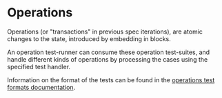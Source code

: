 # Operations

Operations (or "transactions" in previous spec iterations),
 are atomic changes to the state, introduced by embedding in blocks.

An operation test-runner can consume these operation test-suites,
 and handle different kinds of operations by processing the cases using the specified test handler.

Information on the format of the tests can be found in the [operations test formats documentation](../../specs/test_formats/operations/README.md).

 

